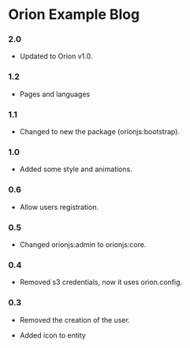 Orion Example Blog
==================

### 2.0

- Updated to Orion v1.0.

### 1.2

- Pages and languages

### 1.1

- Changed to new the package (orionjs:bootstrap).

### 1.0

- Added some style and animations.

### 0.6

- Allow users registration.

### 0.5

- Changed orionjs:admin to orionjs:core.

### 0.4

- Removed s3 credentials, now it uses orion.config.

### 0.3

- Removed the creation of the user.

- Added icon to entity

